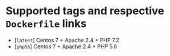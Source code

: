 # Supported tags and respective `Dockerfile` links

-   [`latest`] Centos 7 + Apache 2.4 + PHP 7.2
-   [`php56`] Centos 7 + Apache 2.4 + PHP 5.6
